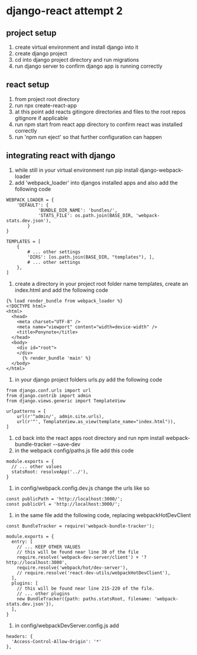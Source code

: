 # django-react attempt 2

## project setup
1. create virtual environment and install django into it
1. create django project
1. cd into django project directory and run migrations
1. run django server to confirm django app is running correctly

## react setup
1. from project root directory
1. run npx create-react-app
1. at this point add reacts gitingore directories and files to the root repos gitignore if applicable
1. run npm start from react app directory to confirm react was installed correctly
1. run 'npm run eject' so that further configuration can happen

## integrating react with django
1. while still in your virtual environment run pip install django-webpack-loader
1. add 'webpack_loader' into djangos installed apps and also add the following code
```
WEBPACK_LOADER = {
    'DEFAULT': {
            'BUNDLE_DIR_NAME': 'bundles/',
            'STATS_FILE': os.path.join(BASE_DIR, 'webpack-stats.dev.json'),
        }
}
```
```
TEMPLATES = [
    {
        # ... other settings
        'DIRS': [os.path.join(BASE_DIR, "templates"), ],
        # ... other settings
    },
]
```
1. create a directory in your project root folder name templates, create an index.html and add the following code
```
{% load render_bundle from webpack_loader %}
<!DOCTYPE html>
<html>
  <head>
    <meta charset="UTF-8" />
    <meta name="viewport" content="width=device-width" />
    <title>Ponynote</title>
  </head>
  <body>
    <div id="root">
    </div>
      {% render_bundle 'main' %}
  </body>
</html>
```
1. in your django project folders urls.py add the following code
```
from django.conf.urls import url
from django.contrib import admin
from django.views.generic import TemplateView

urlpatterns = [
    url(r'^admin/', admin.site.urls),
    url(r'^', TemplateView.as_view(template_name="index.html")),
]
```
1. cd back into the react apps root directory and run npm install webpack-bundle-tracker --save-dev
1. in the webpack config/paths.js file add this code
```
module.exports = {
  // ... other values
  statsRoot: resolveApp('../'),
}
```
1. in config/webpack.config.dev.js change the urls like so
```
const publicPath = 'http://localhost:3000/';
const publicUrl = 'http://localhost:3000/';
```
1. in the same file add the following code, replacing webpackHotDevClient
```
const BundleTracker = require('webpack-bundle-tracker');

module.exports = {
  entry: [
    // ... KEEP OTHER VALUES
    // this will be found near line 30 of the file
    require.resolve('webpack-dev-server/client') + '?http://localhost:3000',
    require.resolve('webpack/hot/dev-server'),
    // require.resolve('react-dev-utils/webpackHotDevClient'),
  ],
  plugins: [
    // this will be found near line 215-220 of the file.
    // ... other plugins
    new BundleTracker({path: paths.statsRoot, filename: 'webpack-stats.dev.json'}),
  ],
}
```
1. in config/webpackDevServer.config.js add
```
headers: {
  'Access-Control-Allow-Origin': '*'
},
```
